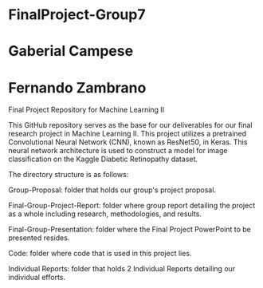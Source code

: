 # FinalProject-Group7
# Gaberial Campese
# Fernando Zambrano
Final Project Repository for Machine Learning II

This GitHub repository serves as the base for our deliverables for our final research project in Machine Learning II. This project utilizes a pretrained Convolutional Neural Network (CNN), known as ResNet50, in Keras. This neural network architecture is used to construct a model for image classification on the Kaggle Diabetic Retinopathy dataset.

The directory structure is as follows:
  
  Group-Proposal: folder that holds our group's project proposal.
  
  Final-Group-Project-Report: folder where group report detailing the project as a whole including research, methodologies, 
  and results.
  
  Final-Group-Presentation: folder where the Final Project PowerPoint to be presented resides.
  
  Code: folder where code that is used in this project lies.
  
  Individual Reports: folder that holds 2 Individual Reports detailing our individual efforts.
